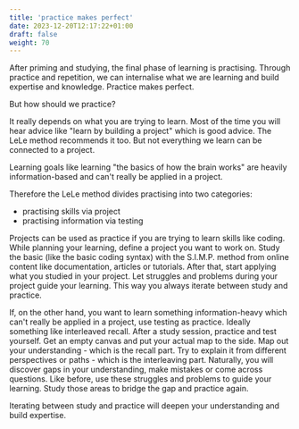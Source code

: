 ```yaml
---
title: 'practice makes perfect'
date: 2023-12-20T12:17:22+01:00
draft: false
weight: 70
---
```


After priming and studying, the final phase of learning is practising. Through
practice and repetition, we can internalise what we are learning and build
expertise and knowledge. Practice makes perfect.

But how should we practice?

It really depends on what you are trying to learn. Most of the time you will
hear advice like "learn by building a project" which is good advice. The LeLe
method recommends it too. But not everything we learn can be connected to a
project.

Learning goals like learning "the basics of how the brain works" are heavily
information-based and can't really be applied in a project.

Therefore the LeLe method divides practising into two categories:

- practising skills via project
- practising information via testing

Projects can be used as practice if you are trying to learn skills like coding.
While planning your learning, define a project you want to work on. Study the
basic (like the basic coding syntax) with the S.I.M.P. method from online
content like documentation, articles or tutorials. After that, start applying
what you studied in your project. Let struggles and problems during your
project guide your learning. This way you always iterate between study and
practice.

If, on the other hand, you want to learn something information-heavy which
can't really be applied in a project, use testing as practice. Ideally
something like interleaved recall. After a study session, practice and test
yourself. Get an empty canvas and put your actual map to the side. Map out your
understanding - which is the recall part. Try to explain it from different
perspectives or paths - which is the interleaving part. Naturally, you will
discover gaps in your understanding, make mistakes or come across questions.
Like before, use these struggles and problems to guide your learning. Study
those areas to bridge the gap and practice again.

Iterating between study and practice will deepen your understanding and build
expertise.
